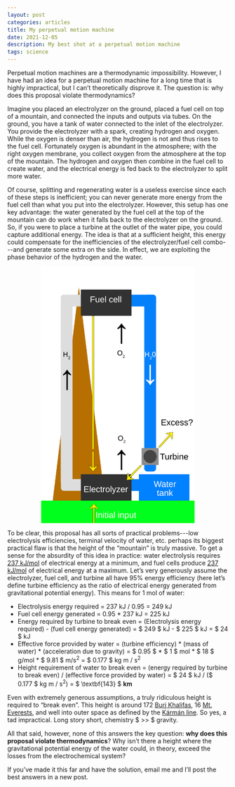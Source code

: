 ```yaml
---
layout: post
categories: articles
title: My perpetual motion machine
date: 2021-12-05
description: My best shot at a perpetual motion machine
tags: science
---
```


Perpetual motion machines are a thermodynamic impossibility.
However, I have had an idea for a perpetual motion machine for a long time
that is highly impractical,
but I can’t theoretically disprove it.
The question is: why does this proposal violate thermodynamics?

Imagine you placed an electrolyzer on the ground, placed a fuel cell on top of a mountain,
and connected the inputs and outputs via tubes.
On the ground, you have a tank of water connected to the inlet of the electrolyzer.
You provide the electrolyzer with a spark, creating hydrogen and oxygen.
While the oxygen is denser than air, the hydrogen is not and thus rises to the fuel cell.
Fortunately oxygen is abundant in the atmosphere; with the right oxygen membrane,
you collect oxygen from the atmosphere at the top of the mountain.
The hydrogen and oxygen then combine in the fuel cell to create water,
and the electrical energy is fed back to the electrolyzer to split more water. 

Of course, splitting and regenerating water is a useless exercise since each of these steps is inefficient; you can never generate more energy from the fuel cell than what you put into the electrolyzer.
However, this setup has one key advantage: the water generated by the fuel cell at the top of the mountain can do work when it falls back to the electrolyzer on the ground.
So, if you were to place a turbine at the outlet of the water pipe,
you could capture additional energy.
The idea is that at a sufficient height,
this energy could compensate for the inefficiencies of the electrolyzer/fuel cell combo---and generate some extra on the side.
In effect, we are exploiting the phase behavior of the hydrogen and the water.

<p>
<img src="/img/perpetual_motion/schematic.svg" style="display:block; margin-left: auto; margin-right: auto;" width="350px">
</p>

To be clear, this proposal has all sorts of practical problems---low electrolysis efficiencies, terminal velocity of water, etc. perhaps its biggest practical flaw is that the height of the “mountain” is truly massive.
To get a sense for the absurdity of this idea in practice:
water electrolysis requires [237 kJ/mol](http://hyperphysics.phy-astr.gsu.edu/hbase/thermo/electrol.html) of electrical energy at a minimum,
and fuel cells produce [237 kJ/mol](http://hyperphysics.phy-astr.gsu.edu/hbase/thermo/electrol.html) of electrical energy at a maximum.
Let’s very generously assume the electrolyzer, fuel cell, and turbine
all have 95% energy efficiency (here let’s define turbine efficiency
as the ratio of electrical energy generated from gravitational potential energy).
This means for 1 mol of water:
- Electrolysis energy required = $237$ kJ / $0.95$ = $249$ kJ
- Fuel cell energy generated = $0.95$ * $237$ kJ = $225$ kJ
- Energy required by turbine to break even = (Electrolysis energy required) - (fuel cell energy generated) = $ 249 $ kJ - $ 225 $ kJ = $ 24 $ kJ
- Effective force provided by water = (turbine efficiency) * (mass of water) * (acceleration due to gravity) = $ 0.95 $ * $ 1 $ mol * $ 18 $ g/mol * $ 9.81 $ m/s$^2$ = $ 0.177 $ kg m / s$^2$
- Height requirement of water to break even = (energy required by turbine to break even) / (effective force provided by water) = $ 24 $ kJ / ($ 0.177 $ kg m / s$^2$) = $ \textbf{143} $ **km**

Even with extremely generous assumptions, a truly ridiculous height is required to “break even”.
This height is around 172 [Burj Khalifas](https://en.wikipedia.org/wiki/Burj_Khalifa),
16 [Mt. Everests](https://en.wikipedia.org/wiki/Mount_Everest),
and well into outer space as defined by the [Kármán line](https://en.wikipedia.org/wiki/Kármán_line).
So yes, a tad impractical. Long story short, chemistry $ >> $ gravity.

All that said, however, none of this answers the key question:
**why does this proposal violate thermodynamics**?
Why isn’t there a height where the gravitational potential energy of the water
could, in theory, exceed the losses from the electrochemical system?

If you’ve made it this far and have the solution, email me and I’ll post the best answers in a new post. 
